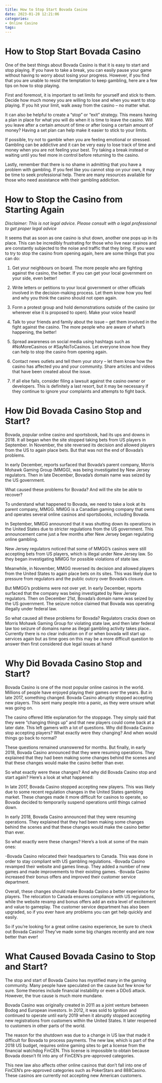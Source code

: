 ```yaml
---
title: How to Stop Start Bovada Casino 
date: 2023-01-28 12:21:06
categories:
- Online Casino
tags:
---
```



#  How to Stop Start Bovada Casino 

One of the best things about Bovada Casino is that it is easy to start and stop playing. If you have to take a break, you can easily pause your game without having to worry about losing your progress. However, if you find that you are unable to resist the temptation to keep gambling, here are a few tips on how to stop playing.

First and foremost, it is important to set limits for yourself and stick to them. Decide how much money you are willing to lose and when you want to stop playing. If you hit your limit, walk away from the casino – no matter what.

It can also be helpful to create a “stop” or “exit” strategy. This means having a plan in place for what you will do when it is time to leave the casino. Will you leave after a certain amount of time or after losing a certain amount of money? Having a set plan can help make it easier to stick to your limits.

If possible, try not to gamble when you are feeling emotional or stressed. Gambling can be addictive and it can be very easy to lose track of time and money when you are not feeling your best. Try taking a break instead or waiting until you feel more in control before returning to the casino.

Lastly, remember that there is no shame in admitting that you have a problem with gambling. If you feel like you cannot stop on your own, it may be time to seek professional help. There are many resources available for those who need assistance with their gambling addiction.

#  How to Stop the Casino from Starting Again 

*Disclaimer: This is not legal advice. Please consult with a legal professional to get proper legal advice*

It seems that as soon as one casino is shut down, another one pops up in its place. This can be incredibly frustrating for those who live near casinos and are constantly subjected to the noise and traffic that they bring. If you want to try to stop the casino from opening again, here are some things that you can do:

1. Get your neighbours on board. The more people who are fighting against the casino, the better. If you can get your local government on your side, even better!

2. Write letters or petitions to your local government or other officials involved in the decision-making process. Let them know how you feel and why you think the casino should not open again.

3. Form a protest group and hold demonstrations outside of the casino (or wherever else it is proposed to open). Make your voice heard!

4. Talk to your friends and family about the issue – get them involved in the fight against the casino. The more people who are aware of what’s happening, the better!

5. Spread awareness on social media using hashtags such as #NoMoreCasinos or #SayNoToCasinos. Let everyone know how they can help to stop the casino from opening again.

6. Contact news outlets and tell them your story – let them know how the casino has affected you and your community. Share articles and videos that have been created about the issue.

7. If all else fails, consider filing a lawsuit against the casino owner or developers. This is definitely a last resort, but it may be necessary if they continue to ignore your complaints and attempts to fight back.

#  How Did Bovada Casino Stop and Start? 

Bovada, popular online casino and sportsbook, had its ups and downs in 2018. It all began when the site stopped taking bets from US players in September. In November, the site reversed its decision and allowed players from the US to again place bets. But that was not the end of Bovada’s problems.

In early December, reports surfaced that Bovada’s parent company, Morris Mohawk Gaming Group (MMGG), was being investigated by New Jersey regulators. Then in late December, Bovada’s domain name was seized by the US government.

What caused these problems for Bovada? And will the site be able to recover?

To understand what happened to Bovada, we need to take a look at its parent company, MMGG. MMGG is a Canadian gaming company that owns and operates several online casinos and sportsbooks, including Bovada.

In September, MMGG announced that it was shutting down its operations in the United States due to stricter regulations from the US government. This announcement came just a few months after New Jersey began regulating online gambling.

New Jersey regulators noticed that some of MMGG’s casinos were still accepting bets from US players, which is illegal under New Jersey law. So they began investigating MMGG for possible violations of state law.

Meanwhile, in November, MMGG reversed its decision and allowed players from the United States to again place bets on its sites. This was likely due to pressure from regulators and the public outcry over Bovada’s closure.

But MMGG’s problems were not over yet. In early December, reports surfaced that the company was being investigated by New Jersey regulators. Then on December 21st, Bovada’s domain name was seized by the US government. The seizure notice claimed that Bovada was operating illegally under federal law.

So what caused all these problems for Bovada? Regulators cracks down on Morris Mohawk Gaming Group for violating state law, and then later federal law too seizure of domains name as illegal gambling activity takes place.. Currently there is no clear indication on if or when bovada will start up services again but as time goes on this may be a more difficult question to answer then first considered due legal issues at hand

#  Why Did Bovada Casino Stop and Start? 

Bovada Casino is one of the most popular online casinos in the world. Millions of people have enjoyed playing their games over the years. But in late 2017, something changed. Bovada Casino abruptly stopped accepting new players. This sent many people into a panic, as they were unsure what was going on.

The casino offered little explanation for the stoppage. They simply said that they were “changing things up” and that new players could come back at a later date. This left gamers with a lot of questions. Why did Bovada Casino stop accepting players? What exactly were they changing? And when would things go back to normal?

These questions remained unanswered for months. But finally, in early 2018, Bovada Casino announced that they were resuming operations. They explained that they had been making some changes behind the scenes and that these changes would make the casino better than ever.

So what exactly were these changes? And why did Bovada Casino stop and start again? Here’s a look at what happened: 

In late 2017, Bovada Casino stopped accepting new players. This was likely due to some recent regulation changes in the United States gambling market. These changes made it more difficult for casinos to operate, so Bovada decided to temporarily suspend operations until things calmed down.

In early 2018, Bovada Casino announced that they were resuming operations. They explained that they had been making some changes behind the scenes and that these changes would make the casino better than ever. 

So what exactly were these changes? Here’s a look at some of the main ones: 

-Bovada Casino relocated their headquarters to Canada. This was done in order to stay compliant with US gambling regulations. 
-Bovada Casino revamped their website and games lineup. They added a number of new games and made improvements to their existing games. 
-Bovada Casino increased their bonus offers and improved their customer service department. 

Overall, these changes should make Bovada Casino a better experience for players. The relocation to Canada ensures compliance with US regulations, while the website revamp and bonus offers add an extra level of excitement and value to gameplay. The customer service department has also been upgraded, so if you ever have any problems you can get help quickly and easily. 

So if you’re looking for a great online casino experience, be sure to check out Bovada Casino! They’ve made some big changes recently and are now better than ever!

#  What Caused Bovada Casino to Stop and Start?

The stop and start of Bovada Casino has mystified many in the gaming community. Many people have speculated on the cause but few know for sure. Some theories include financial instability or even a DDoS attack. However, the true cause is much more mundane.

Bovada Casino was originally created in 2011 as a joint venture between Bodog and European investors. In 2012, it was sold to Ignition and continued to operate until early 2019 when it abruptly stopped accepting new registrations from customers within the United States. It later reopened to customers in other parts of the world.

The reason for the shutdown was due to a change in US law that made it difficult for Bovada to process payments. The new law, which is part of the 2018 US budget, requires online gaming sites to get a license from the financial watchdog FinCEN. This license is impossible to obtain because Bovada doesn’t fit into any of FinCEN’s pre-approved categories.

This new law also affects other online casinos that don’t fall into one of FinCEN’s pre-approved categories such as PokerStars and 888Casino. These casinos are currently not accepting new American customers.